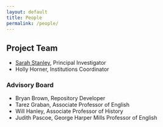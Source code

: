 ```yaml
---
layout: default
title: People
permalink: /people/
---
```


## Project Team

* [Sarah Stanley](mailto:scstanley@fsu.edu), Principal Investigator 
* Holly Horner, Institutions Coordinator

### Advisory Board

* Bryan Brown, Repository Developer
* Tarez Graban, Associate Professor of English
* Will Hanley, Associate Professor of History
* Judith Pascoe, George Harper Mills Professor of English